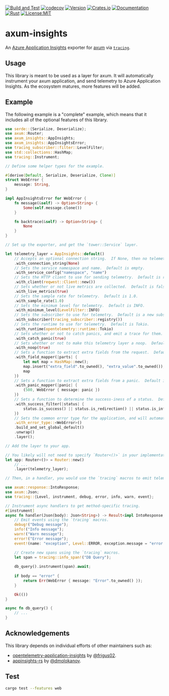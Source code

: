 [![Build and Test](https://github.com/twitchax/axum-insights/actions/workflows/build.yml/badge.svg)](https://github.com/twitchax/axum-insights/actions/workflows/build.yml)
[![codecov](https://codecov.io/gh/twitchax/axum-insights/branch/main/graph/badge.svg?token=35MZN0YFZF)](https://codecov.io/gh/twitchax/axum-insights)
[![Version](https://img.shields.io/crates/v/axum-insights.svg)](https://crates.io/crates/axum-insights)
[![Crates.io](https://img.shields.io/crates/d/axum-insights?label=crate)](https://crates.io/crates/axum-insights)
[![Documentation](https://docs.rs/axum-insights/badge.svg)](https://docs.rs/axum-insights)
[![Rust](https://img.shields.io/badge/rust-stable-blue.svg?maxAge=3600)](https://github.com/twitchax/axum-insights)
[![License:MIT](https://img.shields.io/badge/License-MIT-yellow.svg)](https://opensource.org/licenses/MIT)

# axum-insights

An [Azure Application Insights](https://docs.microsoft.com/en-us/azure/azure-monitor/app/app-insights-overview) 
exporter for [axum](https://github.com/tokio-rs/axum) via [`tracing`](https://github.com/tokio-rs/tracing).

## Usage

This library is meant to be used as a layer for axum.  It will automatically instrument your axum application, and send telemetry to Azure Application Insights.
As the ecosystem matures, more features will be added.

## Example

The following example is a "complete" example, which means that it includes all of the optional features of this library.

```rust
use serde::{Serialize, Deserialize};
use axum::Router;
use axum_insights::AppInsights;
use axum_insights::AppInsightsError;
use tracing_subscriber::filter::LevelFilter;
use std::collections::HashMap;
use tracing::Instrument;

// Define some helper types for the example.

#[derive(Default, Serialize, Deserialize, Clone)]
struct WebError {
    message: String,
}

impl AppInsightsError for WebError {
    fn message(&self) -> Option<String> {
        Some(self.message.clone())
    }

    fn backtrace(&self) -> Option<String> {
        None
    }
}

// Set up the exporter, and get the `tower::Service` layer.

let telemetry_layer = AppInsights::default()
    // Accepts an optional connection string.  If None, then no telemetry is sent.
    .with_connection_string(None)
    // Sets the service namespace and name.  Default is empty.
    .with_service_config("namespace", "name")
    // Sets the HTTP client to use for sending telemetry.  Default is reqwest async client.
    .with_client(reqwest::Client::new())
    // Sets whether or not live metrics are collected.  Default is false.
    .with_live_metrics(true)
    // Sets the sample rate for telemetry.  Default is 1.0.
    .with_sample_rate(1.0)
    // Sets the minimum level for telemetry.  Default is INFO.
    .with_minimum_level(LevelFilter::INFO)
    // Sets the subscriber to use for telemetry.  Default is a new subscriber.
    .with_subscriber(tracing_subscriber::registry())
    // Sets the runtime to use for telemetry.  Default is Tokio.
    .with_runtime(opentelemetry::runtime::Tokio)
    // Sets whether or not to catch panics, and emit a trace for them.  Default is false.
    .with_catch_panic(true)
    // Sets whether or not to make this telemetry layer a noop.  Default is false.
    .with_noop(true)
    // Sets a function to extract extra fields from the request.  Default is no extra fields.
    .with_field_mapper(|parts| {
        let mut map = HashMap::new();
        map.insert("extra_field".to_owned(), "extra_value".to_owned());
        map
    })
    // Sets a function to extract extra fields from a panic.  Default is a default error.
    .with_panic_mapper(|panic| {
        (500, WebError { message: panic })
    })
    // Sets a function to determine the success-iness of a status.  Default is (100 - 399 => true).
    .with_success_filter(|status| {
        status.is_success() || status.is_redirection() || status.is_informational() || status == http::StatusCode::NOT_FOUND
    })
    // Sets the common error type for the application, and will automatically extract information from handlers that return that error.
    .with_error_type::<WebError>()
    .build_and_set_global_default()
    .unwrap()
    .layer();

// Add the layer to your app.

// You likely will not need to specify `Router<()>` in your implementation.  This is just for the example.
let app: Router<()> = Router::new()
    // ...
    .layer(telemetry_layer);

// Then, in a handler, you would use the `tracing` macros to emit telemetry.

use axum::response::IntoResponse;
use axum::Json;
use tracing::{Level, instrument, debug, error, info, warn, event};

// Instrument async handlers to get method-specific tracing.
#[instrument]
async fn handler(Json(body): Json<String>) -> Result<impl IntoResponse, WebError> {
    // Emit events using the `tracing` macros.
    debug!("Debug message");
    info!("Info message");
    warn!("Warn message");
    error!("Error message");
    event!(name: "exception", Level::ERROR, exception.message = "error message");

    // Create new spans using the `tracing` macros.
    let span = tracing::info_span!("DB Query");
    
    db_query().instrument(span).await;
    
    if body == "error" {
        return Err(WebError { message: "Error".to_owned() });
    }

    Ok(())
}

async fn db_query() {
    // ...
}
```

## Acknowledgements

This library depends on individual efforts of other maintainers such as:
* [opentelemetry-application-insights](https://github.com/frigus02/opentelemetry-application-insights) by [@frigus02](https://github.com/frigus02).
* [appinsights-rs](https://github.com/dmolokanov/appinsights-rs) by [@dmolokanov](https://github.com/dmolokanov).

## Test

```bash
cargo test --features web
```
